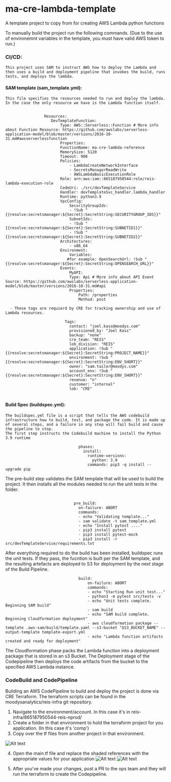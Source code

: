 # ma-cre-lambda-template
A template project to copy from for creating AWS Lambda python functions

To manually build the project run the following commands. (Due to the use of environemnt variables in the template, you must have valid AWS token to run.)
### CI/CD:
    This project uses SAM to instruct AWS how to deploy the Lambda and then uses a build and deployment pipeline that invokes the build, runs tests, and deploys the lambda.
  #### SAM template (sam_template.yml):
  
    This file specifies the resources needed to run and deploy the lambda. In the case the only resource we have is the Lambda function itself.

~~~

                 Resources:
                    DevTemplateFunction:
                        Type: AWS::Serverless::Function # More info about Function Resource: https://github.com/awslabs/serverless-application-model/blob/master/versions/2016-10-31.md#awsserverlessfunction
                        Properties:
                        FunctionName: ma-cre-lambda-reference
                        MemorySize: 5120
                        Timeout: 900
                        Policies:
                            - LambdaCreateNetworkInterface
                            - SecretsManagerReadWrite
                            - AWSLambdaBasicExecutionRole
                        Role: arn:aws:iam::865187950544:role/reis-lambda-execution-role
                        CodeUri: ./src/devTemplateService
                        Handler: devTemplateSvc_handler.lambda_handler
                        Runtime: python3.9
                        VpcConfig:
                            SecurityGroupIds:
                            - !Sub "{{resolve:secretsmanager:${Secret}:SecretString:SECURITYGROUP_IDS}}"
                            SubnetIds:
                            - !Sub "{{resolve:secretsmanager:${Secret}:SecretString:SUBNETID1}}"
                            - !Sub "{{resolve:secretsmanager:${Secret}:SecretString:SUBNETID2}}"
                        Architectures:
                            - x86_64
                        Environment:
                            Variables:
                           #for example: OpenSearchUrl: !Sub "{{resolve:secretsmanager:${Secret}:SecretString:OPENSEARCH_URL}}"
                        Events:
                            MyAPI:
                            Type: Api # More info about API Event Source: https://github.com/awslabs/serverless-application-model/blob/master/versions/2016-10-31.md#api
                            Properties:
                                Path: /properties
                                Method: post
~~~
       
      - These tags are requierd by CRE for tracking ownership and use of Lambda resources.

~~~
                          Tags:
                            contact: "joel.kass@moodys.com"
                            provisioned_by: "Joel Kass"
                            backup: "none"
                            cre_team: "REIS"
                            lob_division: "REIS"
                            application: !Sub "{{resolve:secretsmanager:${Secret}:SecretString:PROJECT_NAME}}"
                            environment: !Sub "{{resolve:secretsmanager:${Secret}:SecretString:ENV_SHORT}}"
                            owner: "sam.tailor@moodys.com"
                            account_env: !Sub "{{resolve:secretsmanager:${Secret}:SecretString:ENV_SHORT}}"
                            revenue: "n"
                            customer: "internal"
                            lob: "CRE"
                          
~~~~

#### Build Spec (buildspec.yml):

    The buildspec.yml file is a script that tells the AWS codebuild infrastructure how to build, test, and package the code. It is made up of several steps, and a failure in any step will fail build and cause the pipeline to stop.
    The first step instructs the Codebuild machine to install the Python 3.9 runtime

~~~
                                phases:
                                  install:
                                    runtime-versions:
                                      python: 3.9
                                    commands: pip3 -q install --upgrade pip
~~~

The pre-build step validates the SAM template that will be used to build the project. It then installs all the modules needed to run the unit tests in the folder. 
~~~~

                              pre_build:
                                on-failure: ABORT
                                commands:
                                - echo "Validating template..."
                                - sam validate -t sam_template.yml
                                - echo "Install pytest ...."
                                - pip3 install pytest
                                - pip3 install pytest-mock
                                - pip3 install -r src/devTemplateService/requirements.txt

~~~~


After everything required to do the build has been installed, buildspec runs the unit tests. If they pass, the fucntion is built per the SAM template, and the resulting artefacts are deployed to S3 for deployment by the next stage of the Build Pipeline.

~~~
                                build:
                                    on-failure: ABORT
                                    commands:
                                    - echo "Starting Run unit test..."
                                    - python3 -m pytest src/tests -v
                                    - echo "Unit tests complete. Beginning SAM build"
                                    - sam build
                                    - echo "SAM build complete. Beginning Cloudformation deployment"
                                    - aws cloudformation package --template .aws-sam/build/template.yaml --s3-bucket "$S3_BUCKET_NAME" --output-template template-export.yml
                                    - echo "Lambda function artifacts created and ready for deployment" 
~~~

The Cloudformation phase packs the Lambda function into a deployment package that is stored in an s3 Bucket. The Deployment stage of the Codepipeline then deploys the code artifacts from the bucket to the specified AWS Lambda instance.


  ### CodeBuild and CodePipeline

Building an AWS CodePipeline to build and deploy the project is done via CRE Terraform. The terraform scripts can be found in the moodysanalytics/reis-infra git repository.

  1. Navigate to the environment/account. In this case it's in reis-infra/865187950544-reis-nprod/
  2. Create a folder in that environment to hold the terraform project for you application. (In this case it's 'comp')
  3. Copy over the tf files from another project in that environment.
  
  ![Alt text](readme-images/terraform1.jpg?raw=true)

  4. Open the main.tf file and replace the shaded references with the appropriate values for your application
     ![Alt text](readme-images/terraform2.jpg?raw=true)
     ![Alt text](readme-images/terraform3.jpg?raw=true) 


 5. After you've made your changes, post a PR to the ops team and they will run the terraform to create the Codepipeline.